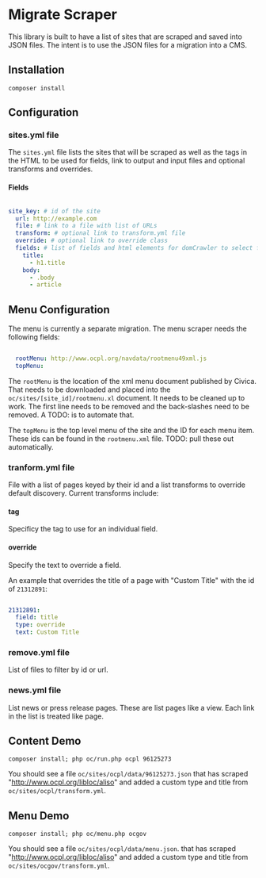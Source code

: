 # Migrate Scraper

This library is built to have a list of sites that are scraped and saved into JSON files. The intent is to use the JSON files for a migration into a CMS.

## Installation

``composer install``

## Configuration

### sites.yml file

The ``sites.yml`` file lists the sites that will be scraped as well as the tags in the HTML to be used for fields, link to output and input files and optional transforms and overrides.

#### Fields

```yml

site_key: # id of the site
  url: http://example.com
  file: # link to a file with list of URLs
  transform: # optional link to transform.yml file
  override: # optional link to override class
  fields: # list of fields and html elements for domCrawler to select from.
    title:
      - h1.title
    body:
      - .body
      - article

```

## Menu Configuration

The menu is currently a separate migration. The menu scraper needs the following fields:

```yml

  rootMenu: http://www.ocpl.org/navdata/rootmenu49xml.js
  topMenu:

```

The ``rootMenu`` is the location of the xml menu document published by Civica. That needs to be downloaded and placed into the ``oc/sites/[site_id]/rootmenu.xl`` document. It needs to be cleaned up to work. The first line needs to be removed and the back-slashes need to be removed. A TODO: is to automate that.

The ``topMenu`` is the top level menu of the site and the ID for each menu item. These ids can be found in the ``rootmenu.xml`` file. TODO: pull these out automatically.

### tranform.yml file

File with a list of pages keyed by their id and a list transforms to override default discovery. Current transforms include:

#### tag

Specificy the tag to use for an individual field.

#### override

Specify the text to override a field.

An example that overrides the title of a page with "Custom Title" with the id of ``21312891``:

```yml

21312891:
  field: title
  type: override
  text: Custom Title

```

### remove.yml file

List of files to filter by id or url.

### news.yml file

List news or press release pages. These are list pages like a view. Each link in the list is treated like page.

## Content Demo

``composer install; php oc/run.php ocpl 96125273``

You should see a file ``oc/sites/ocpl/data/96125273.json`` that has scraped "http://www.ocpl.org/libloc/aliso" and added a custom type and title from ``oc/sites/ocpl/transform.yml``.

## Menu Demo

``composer install; php oc/menu.php ocgov``

You should see a file ``oc/sites/ocpl/data/menu.json``. that has scraped "http://www.ocpl.org/libloc/aliso" and added a custom type and title from ``oc/sites/ocgov/transform.yml``.


